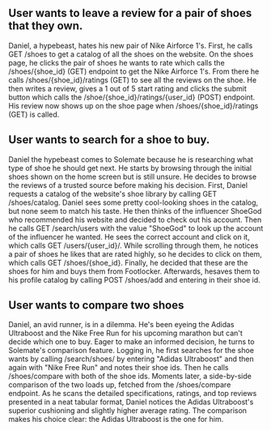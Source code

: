 ## User wants to leave a review for a pair of shoes that they own.
Daniel, a hypebeast, hates his new pair of Nike Airforce 1's. First, he calls GET /shoes to get a catalog of all the shoes on the website. On the shoes page, he clicks the pair of shoes he wants to rate which calls the /shoes/{shoe_id} (GET) endpoint to get the Nike Airforce 1's. From there he calls /shoes/{shoe_id}/ratings (GET) to see all the reviews on the shoe. He then writes a review, gives a 1 out of 5 start rating and clicks the submit button which calls the /shoe/{shoe_id}/ratings/{user_id} (POST) endpoint. His review now shows up on the shoe page when /shoes/{shoe_id}/ratings (GET) is called.

## User wants to search for a shoe to buy.

Daniel the hypebeast comes to Solemate because he is researching what type of shoe he should get next. He starts
by browsing through the initial shoes shown on the home screen but is still unsure. He decides to browse the reviews of a trusted source before making his decision. First, Daniel requests a catalog of the website's shoe library by calling GET /shoes/catalog.
Daniel sees some pretty cool-looking shoes in the catalog, but none seem to match his taste. 
He then thinks of the influencer ShoeGod who recommended his website and decided to check out his account.
Then he calls GET /search/users with the value "ShoeGod" to look up the account of the influencer he wanted.
He sees the correct account and click on it, which calls GET /users/{user_id}/.
While scrolling through them, he notices a pair of shoes he likes that are rated highly,
so he decides to click on them, which calls GET /shoes/{shoe_id}.
Finally, he decided that these are the shoes for him and buys them from Footlocker. Afterwards, hesaves them to his profile catalog by calling POST /shoes/add and entering in their shoe id.

## User wants to compare two shoes

Daniel, an avid runner, is in a dilemma. He's been eyeing the Adidas Ultraboost and the Nike Free Run for his upcoming marathon but can't decide which one to buy. Eager to make an informed decision, he turns to Solemate's comparison feature. Logging in, he first searches for the shoe wants by calling /search/shoes/ by entering "Adidas Ultraboost" and then again with "Nike Free Run" and notes their shoe ids. Then he calls /shoes/compare with both of the shoe ids. Moments later, a side-by-side comparison of the two loads up, fetched from the /shoes/compare endpoint. As he scans the detailed specifications, ratings, and top reviews presented in a neat tabular format, Daniel notices the Adidas Ultraboost's superior cushioning and slightly higher average rating. The comparison makes his choice clear: the Adidas Ultraboost is the one for him. 



